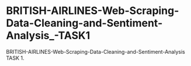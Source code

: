 # BRITISH-AIRLINES-Web-Scraping-Data-Cleaning-and-Sentiment-Analysis_-TASK1
BRITISH-AIRLINES-Web-Scraping-Data-Cleaning-and-Sentiment-Analysis TASK 1.
